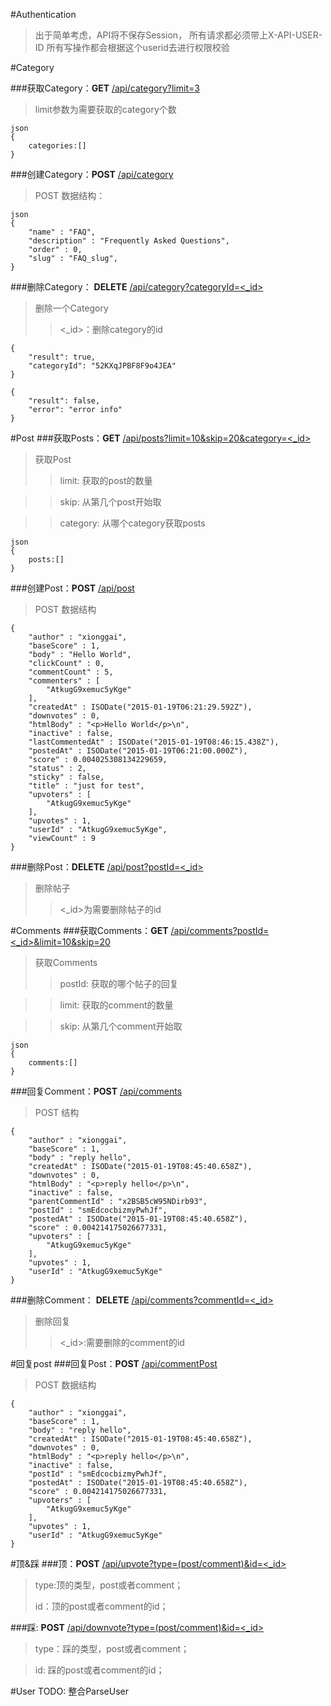 #Authentication
>出于简单考虑，API将不保存Session，
>所有请求都必须带上X-API-USER-ID
>所有写操作都会根据这个userid去进行权限校验

#Category

###获取Category：**GET** [/api/category?limit=3]()
>limit参数为需要获取的category个数

```
json
{
	categories:[]
}
```

###创建Category：**POST** [/api/category]()
>POST 数据结构：

```
json
{
    "name" : "FAQ",
    "description" : "Frequently Asked Questions",
    "order" : 0,
    "slug" : "FAQ_slug",
}
```

###删除Category： **DELETE** [/api/category?categoryId=<_id>]()
>删除一个Category
>><_id>：删除category的id

```
{
    "result": true,
    "categoryId": "52KXqJPBF8F9o4JEA"
}

{
    "result": false,
    "error": "error info"
}
```
#Post
###获取Posts：**GET** [/api/posts?limit=10&skip=20&category=<_id>]()
>获取Post
>> limit: 获取的post的数量

>> skip: 从第几个post开始取

>> category: 从哪个category获取posts
```
json
{
	posts:[]
}
```

###创建Post：**POST** [/api/post]()
> POST 数据结构

```
{
    "author" : "xionggai",
    "baseScore" : 1,
    "body" : "Hello World",
    "clickCount" : 0,
    "commentCount" : 5,
    "commenters" : [ 
        "AtkugG9xemuc5yKge"
    ],
    "createdAt" : ISODate("2015-01-19T06:21:29.592Z"),
    "downvotes" : 0,
    "htmlBody" : "<p>Hello World</p>\n",
    "inactive" : false,
    "lastCommentedAt" : ISODate("2015-01-19T08:46:15.438Z"),
    "postedAt" : ISODate("2015-01-19T06:21:00.000Z"),
    "score" : 0.004025308134229659,
    "status" : 2,
    "sticky" : false,
    "title" : "just for test",
    "upvoters" : [ 
        "AtkugG9xemuc5yKge"
    ],
    "upvotes" : 1,
    "userId" : "AtkugG9xemuc5yKge",
    "viewCount" : 9
}
```

###删除Post：**DELETE** [/api/post?postId=<_id>]()
> 删除帖子
> ><_id>为需要删除帖子的id


#Comments
###获取Comments：**GET** [/api/comments?postId=<_id>&limit=10&skip=20]()
>获取Comments
>> postId: 获取的哪个帖子的回复

>> limit: 获取的comment的数量

>> skip: 从第几个comment开始取
```
json
{
	comments:[]
}
```

###回复Comment：**POST** [/api/comments]()
> POST 结构

```
{
    "author" : "xionggai",
    "baseScore" : 1,
    "body" : "reply hello",
    "createdAt" : ISODate("2015-01-19T08:45:40.658Z"),
    "downvotes" : 0,
    "htmlBody" : "<p>reply hello</p>\n",
    "inactive" : false,
    "parentCommentId" : "x2BSB5cW95NDirb93",
    "postId" : "smEdcocbizmyPwhJf",
    "postedAt" : ISODate("2015-01-19T08:45:40.658Z"),
    "score" : 0.004214175026677331,
    "upvoters" : [ 
        "AtkugG9xemuc5yKge"
    ],
    "upvotes" : 1,
    "userId" : "AtkugG9xemuc5yKge"
}
```

###删除Comment： **DELETE** [/api/comments?commentId=<_id>]()
> 删除回复
> ><_id>:需要删除的comment的id

#回复post
###回复Post：**POST** [/api/commentPost]()
> POST 数据结构

```
{
    "author" : "xionggai",
    "baseScore" : 1,
    "body" : "reply hello",
    "createdAt" : ISODate("2015-01-19T08:45:40.658Z"),
    "downvotes" : 0,
    "htmlBody" : "<p>reply hello</p>\n",
    "inactive" : false,
    "postId" : "smEdcocbizmyPwhJf",
    "postedAt" : ISODate("2015-01-19T08:45:40.658Z"),
    "score" : 0.004214175026677331,
    "upvoters" : [ 
        "AtkugG9xemuc5yKge"
    ],
    "upvotes" : 1,
    "userId" : "AtkugG9xemuc5yKge"
}
```

#顶&踩
###顶：**POST** [/api/upvote?type=(post/comment)&id=<_id>]()
> type:顶的类型，post或者comment；
> 
> id：顶的post或者comment的id；

###踩: **POST** [/api/downvote?type=(post/comment)&id=<_id>]()
> type：踩的类型，post或者comment；

> id: 踩的post或者comment的id；



#User
TODO: 整合ParseUser
